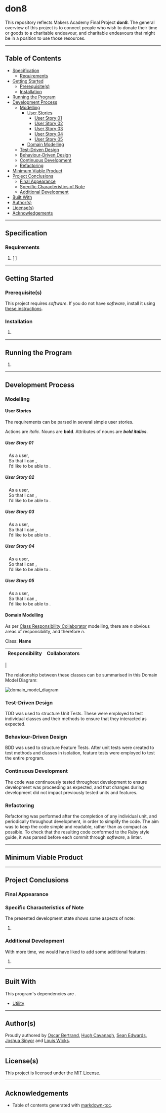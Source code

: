 # don8

This repository reflects Makers Academy Final Project **don8**. The general overview of this project is to connect people who wish to donate their time or goods to a charitable endeavour, and charitable endeavours that might be in a position to use those resources.

---

## Table of Contents

- [Specification](#specification)
  * [Requirements](#requirements)
- [Getting Started](#getting-started)
  * [Prerequisite(s)](#prerequisite-s-)
  * [Installation](#installation)
- [Running the Program](#running-the-program)
- [Development Process](#development-process)
  * [Modelling](#modelling)
    + [User Stories](#user-stories)
      - [User Story 01](#user-story-01)
      - [User Story 02](#user-story-02)
      - [User Story 03](#user-story-03)
      - [User Story 04](#user-story-04)
      - [User Story 05](#user-story-05)
    + [Domain Modelling](#domain-modelling)
  * [Test-Driven Design](#test-driven-design)
  * [Behaviour-Driven Design](#behaviour-driven-design)
  * [Continuous Development](#continuous-development)
  * [Refactoring](#refactoring)
- [Minimum Viable Product](#minimum-viable-product)
- [Project Conclusions](#project-conclusions)
  * [Final Appearance](#final-appearance)
  * [Specific Characteristics of Note](#specific-characteristics-of-note)
  * [Additional Development](#additional-development)
- [Built With](#built-with)
- [Author(s)](#author-s-)
- [License(s)](#license-s-)
- [Acknowledgements](#acknowledgements)

---

## Specification

### Requirements

1. [ ]

---

## Getting Started

### Prerequisite(s)

This project requires _software_. If you do not have _software_, install it using [these instructions](https://www.google.co.uk/).

### Installation

1.

---

## Running the Program

1.

---

## Development Process

### Modelling


#### User Stories

The requirements can be parsed in several simple user stories.

Actions are *italic*. Nouns are **bold**. Attributes of nouns are **_bold italics_**.

##### User Story 01

&nbsp;&nbsp;&nbsp;As a user,<br>
&nbsp;&nbsp;&nbsp;So that I can ,<br>
&nbsp;&nbsp;&nbsp;I’d like to be able to .

##### User Story 02

&nbsp;&nbsp;&nbsp;As a user,<br>
&nbsp;&nbsp;&nbsp;So that I can ,<br>
&nbsp;&nbsp;&nbsp;I’d like to be able to .

##### User Story 03

&nbsp;&nbsp;&nbsp;As a user,<br>
&nbsp;&nbsp;&nbsp;So that I can ,<br>
&nbsp;&nbsp;&nbsp;I’d like to be able to .

##### User Story 04

&nbsp;&nbsp;&nbsp;As a user,<br>
&nbsp;&nbsp;&nbsp;So that I can ,<br>
&nbsp;&nbsp;&nbsp;I’d like to be able to .

##### User Story 05

&nbsp;&nbsp;&nbsp;As a user,<br>
&nbsp;&nbsp;&nbsp;So that I can ,<br>
&nbsp;&nbsp;&nbsp;I’d like to be able to .

#### Domain Modelling

As per [Class Responsibility Collaborator](http://agilemodeling.com/artifacts/crcModel.htm) modelling, there are _n_ obvious areas of responsibility, and therefore _n_.

Class: **Name**

Responsibility | Collaborators
--- | ---
 |

The relationship between these classes can be summarised in this Domain Model Diagram:

![domain_model_diagram](https://www.google.co.uk/images/branding/googlelogo/1x/googlelogo_color_272x92dp.png)

### Test-Driven Design

TDD was used to structure Unit Tests. These were employed to test individual classes and their methods to ensure that they interacted as expected.

### Behaviour-Driven Design

BDD was used to structure Feature Tests. After unit tests were created to test methods and classes in isolation, feature tests were employed to test the entire program.

### Continuous Development

The code was continuously tested throughout development to ensure development was proceeding as expected, and that changes during development did not impact previously tested units and features.

### Refactoring

Refactoring was performed after the completion of any individual unit, and periodically throughout development, in order to simplify the code. The aim was to keep the code simple and readable, rather than as compact as possible. To check that the resulting code conformed to the Ruby style guide, it was parsed before each commit through _software_, a linter.

---

## Minimum Viable Product

---

## Project Conclusions

### Final Appearance

### Specific Characteristics of Note

The presented development state shows some aspects of note:

1.

### Additional Development

With more time, we would have liked to add some additional features:

1.

---

## Built With

This program's dependencies are .

- [Utility](https://www.google.co.uk/)

---

## Author(s)

Proudly authored by [Oscar Bertrand](https://github.com/OscarB89), [Hugh Cavanagh](https://github.com/hacaravan), [Sean Edwards](https://github.com/bear99a9), [Joshua Sinyor](https://gist.github.com/JoshSinyor) and [Louis Wicks](https://github.com/louiswicks).

---

## License(s)

This project is licensed under the [MIT License](LICENSE).

---

## Acknowledgements

- Table of contents generated with [markdown-toc](http://ecotrust-canada.github.io/markdown-toc/).

